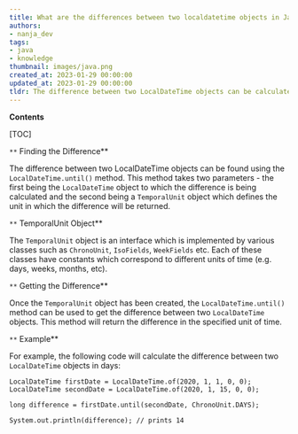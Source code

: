 ```yaml
---
title: What are the differences between two localdatetime objects in Java 8, expressed in multiple units?
authors:
- nanja_dev
tags:
- java
- knowledge
thumbnail: images/java.png
created_at: 2023-01-29 00:00:00
updated_at: 2023-01-29 00:00:00
tldr: The difference between two LocalDateTime objects can be calculated using the Duration class, which provides methods to get the difference between two LocalDateTime objects in multiple units such as days, hours, minutes, and seconds.
---
```


**Contents**

[TOC]

`**` Finding the Difference**

The difference between two LocalDateTime objects can be found using the `LocalDateTime.until()` method. This method takes two parameters - the first being the `LocalDateTime` object to which the difference is being calculated and the second being a `TemporalUnit` object which defines the unit in which the difference will be returned. 

`**` TemporalUnit Object**

The `TemporalUnit` object is an interface which is implemented by various classes such as `ChronoUnit`, `IsoFields`, `WeekFields` etc. Each of these classes have constants which correspond to different units of time (e.g. days, weeks, months, etc). 

`**` Getting the Difference**

Once the `TemporalUnit` object has been created, the `LocalDateTime.until()` method can be used to get the difference between two `LocalDateTime` objects. This method will return the difference in the specified unit of time. 

`**` Example**

For example, the following code will calculate the difference between two `LocalDateTime` objects in days:

```
LocalDateTime firstDate = LocalDateTime.of(2020, 1, 1, 0, 0);
LocalDateTime secondDate = LocalDateTime.of(2020, 1, 15, 0, 0);

long difference = firstDate.until(secondDate, ChronoUnit.DAYS);

System.out.println(difference); // prints 14
```

